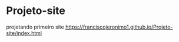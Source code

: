 # Projeto-site
 projetando primeiro site
https://franciscojeronimo1.github.io/Projeto-site/index.html
